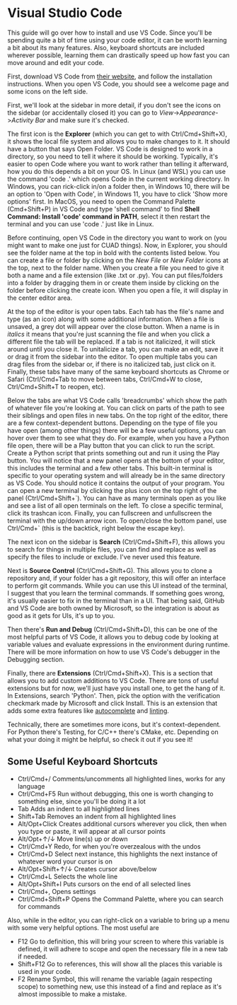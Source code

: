 # Visual Studio Code
This guide will go over how to install and use VS Code. Since you'll be spending quite a bit of time using your code editor, it can be worth learning a bit about its many features. Also, keyboard shortcuts are included wherever possible, learning them can drastically speed up how fast you can move around and edit your code.

First, download VS Code from [their website](https://code.visualstudio.com/Download), and follow the installation instructions. When you open VS Code, you should see a welcome page and some icons on the left side.

First, we'll look at the sidebar in more detail, if you don't see the icons on the sidebar (or accidentally closed it) you can go to *View*->*Appearance*->*Activity Bar* and make sure it's checked.

The first icon is the **Explorer** (which you can get to with Ctrl/Cmd+Shift+X), it shows the local file system and allows you to make changes to it. It should have a button that says Open Folder. VS Code is designed to work in a directory, so you need to tell it where it should be working. Typically, it's easier to open Code where you want to work rather than telling it afterward, how you do this depends a bit on your OS. In Linux (and WSL) you can use the command 'code .' which opens Code in the current working directory. In Windows, you can rick-click in/on a folder then, in Windows 10, there will be an option to 'Open with Code', in Windows 11, you have to click 'Show more options' first. In MacOS, you need to open the Command Palette (Cmd+Shift+P) in VS Code and type 'shell command' to find **Shell Command: Install 'code' command in PATH**, select it then restart the terminal and you can use 'code .' just like in Linux.

Before continuing, open VS Code in the directory you want to work on (you might want to make one just for CUAD things). Now, in Explorer, you should see the folder name at the top in bold with the contents listed below. You can create a file or folder by clicking on the *New File* or *New Folder* icons at the top, next to the folder name. When you create a file you need to give it both a name and a file extension (like .txt or .py). You can put files/folders into a folder by dragging them in or create them inside by clicking on the folder before clicking the create icon. When you open a file, it will display in the center editor area.

At the top of the editor is your open tabs. Each tab has the file's name and type (as an icon) along with some additional information. When a file is unsaved, a grey dot will appear over the close button. When a name is in *italics* it means that you're just scanning the file and when you click a different file the tab will be replaced. If a tab is not italicized, it will stick around until you close it. To unitalicize a tab, you can make an edit, save it or drag it from the sidebar into the editor. To open multiple tabs you can drag files from the sidebar or, if there is no italicized tab, just click on it. Finally, these tabs have many of the same keyboard shortcuts as Chrome or Safari (Ctrl/Cmd+Tab to move between tabs, Ctrl/Cmd+W to close, Ctrl/Cmd+Shift+T to reopen, etc).

Below the tabs are what VS Code calls 'breadcrumbs' which show the path of whatever file you're looking at. You can click on parts of the path to see their siblings and open files in new tabs. On the top right of the editor, there are a few context-dependent buttons. Depending on the type of file you have open (among other things) there will be a few useful options, you can hover over them to see what they do. For example, when you have a Python file open, there will be a Play button that you can click to run the script. Create a Python script that prints something out and run it using the Play button. You will notice that a new panel opens at the bottom of your editor, this includes the terminal and a few other tabs. This built-in terminal is specific to your operating system and will already be in the same directory as VS Code. You should notice it contains the output of your program. You can open a new terminal by clicking the plus icon on the top right of the panel (Ctrl/Cmd+Shift+\`). You can have as many terminals open as you like and see a list of all open terminals on the left. To close a specific terminal, click its trashcan icon. Finally, you can fullscreen and unfullscreen the terminal with the up/down arrow icon. To open/close the bottom panel, use Ctrl/Cmd+\` (this is the backtick, right below the escape key).

The next icon on the sidebar is **Search** (Ctrl/Cmd+Shift+F), this allows you to search for things in multiple files, you can find and replace as well as specify the files to include or exclude. I've never used this feature.

Next is **Source Control** (Ctrl/Cmd+Shift+G). This allows you to clone a repository and, if your folder has a git repository, this will offer an interface to perform git commands. While you can use this UI instead of the terminal, I suggest that you learn the terminal commands. If something goes wrong, it's usually easier to fix in the terminal than in a UI. That being said, GitHub and VS Code are both owned by Microsoft, so the integration is about as good as it gets for UIs, it's up to you.

Then there's **Run and Debug** (Ctrl/Cmd+Shift+D), this can be one of the most helpful parts of VS Code, it allows you to debug code by looking at variable values and evaluate expressions in the environment during runtime. There will be more information on how to use VS Code's debugger in the Debugging section.

Finally, there are **Extensions** (Ctrl/Cmd+Shift+X). This is a section that allows you to add custom additions to VS Code. There are tons of useful extensions but for now, we'll just have you install one, to get the hang of it. In Extensions, search 'Python'. Then, pick the option with the verification checkmark made by Microsoft and click Install. This is an extension that adds some extra features like [autocomplete](https://code.visualstudio.com/docs/languages/python#_autocomplete-and-intellisense) and [linting](https://code.visualstudio.com/docs/python/linting).

Technically, there are sometimes more icons, but it's context-dependent. For Python there's Testing, for C/C++ there's CMake, etc. Depending on what your doing it might be helpful, so check it out if you see it!


## Some Useful Keyboard Shortcuts
- Ctrl/Cmd+/ Comments/uncomments all highlighted lines, works for any language
- Ctrl/Cmd+F5 Run without debugging, this one is worth changing to something else, since you'll be doing it a lot
- Tab Adds an indent to all highlighted lines
- Shift+Tab Removes an indent from all highlighted lines
- Alt/Opt+Click Creates additional cursors wherever you click, then when you type or paste, it will appear at all cursor points
- Alt/Opt+↑/↓ Move line(s) up or down
- Ctrl/Cmd+Y Redo, for when you're overzealous with the undos
- Ctrl/Cmd+D Select next instance, this highlights the next instance of whatever word your cursor is on
- Alt/Opt+Shift+↑/↓ Creates cursor above/below
- Ctrl/Cmd+L Selects the whole line
- Alt/Opt+Shift+I Puts cursors on the end of all selected lines
- Ctrl/Cmd+, Opens settings
- Ctrl/Cmd+Shift+P Opens the Command Palette, where you can search for commands

Also, while in the editor, you can right-click on a variable to bring up a menu with some very helpful options. The most useful are
- F12 Go to definition, this will bring your screen to where this variable is defined, it will adhere to scope and open the necessary file in a new tab if needed.
- Shift+F12 Go to references, this will show all the places this variable is used in your code.
- F2 Rename Symbol, this will rename the variable (again respecting scope) to something new, use this instead of a find and replace as it's almost impossible to make a mistake.
